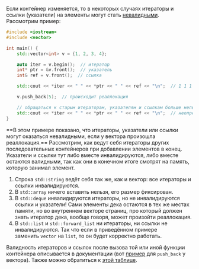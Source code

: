 Если контейнер изменяется, то в некоторых случаях итераторы и ссылки (указатели) на элементы могут стать [невалидными](https://en.cppreference.com/w/cpp/container#Iterator_invalidation).  
Рассмотрим пример:

```c++
#include <iostream>
#include <vector>

int main() {
    std::vector<int> v = {1, 2, 3, 4};

    auto iter = v.begin();  // итератор
    int* ptr = &v.front();  // указатель
    int& ref = v.front();  // ссылка

    std::cout << *iter << " " << *ptr << " " << ref << "\n";  // 1 1 1

    v.push_back(5);  // происходит реаллокация

    // обращаться к старым итераторам, указателям и ссылкам больше нельзя:
    std::cout << *iter << " " << *ptr << " " << ref << "\n";  // неопределённое поведение!
}
```

==В этом примере показано, что итераторы, указатели или ссылки могут оказаться невалидными, если у вектора произошла реаллокация.== Рассмотрим, как ведут себя итераторы других последовательных контейнеров при добавлении элементов в конец. Указатели и ссылки тут либо вместе инвалидируются, либо вместе остаются валидными, так как они в конечном итоге смотрят на память, которую занимал элемент.

1. Строка `std::string` ведёт себя так же, как и вектор: все итераторы и ссылки инвалидируются.
2. В `std::array` ничего вставить нельзя, его размер фиксирован.
3. В `std::deque` инвалидируются итераторы, но не инвалидируются ссылки и указатели! Сами элементы дека остаются в тех же местах памяти, но во внутреннем векторе страниц, про который должен знать итератор дека, вообще говоря, может произойти реаллокация.
4. В `std::list` и `std::forward_list` ни итераторы, ни ссылки не инвалидируются. Так что если в приведённом примере заменить `vector` на `list`, то он будет корректно работать.

Валидность итераторов и ссылок после вызова той или иной функции контейнера описывается в документации (вот [пример](https://en.cppreference.com/w/cpp/container/vector/push_back) для `push_back` у вектора). Также можно обратиться к [этой таблице](https://en.cppreference.com/w/cpp/container#Iterator_invalidation).